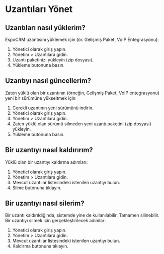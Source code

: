 # Uzantıları Yönet

## Uzantıları nasıl yüklerim?

EspoCRM uzantısını yüklemek için (ör. Gelişmiş Paket, VoIP Entegrasyonu):

1. Yönetici olarak giriş yapın.
2. Yönetim > Uzantılara gidin.
3. Uzantı paketinizi yükleyin (zip dosyası).
4. Yükleme butonuna basın.


## Uzantıyı nasıl güncellerim?

Zaten yüklü olan bir uzantının (örneğin, Gelişmiş Paket, VoIP entegrasyonu)  yeni bir sürümüne yükseltmek için:

1. Gerekli uzantının yeni sürümünü indirin.
2. Yönetici olarak giriş yapın.
3. Yönetim > Uzantılara gidin.
4. Zaten yüklü olan sürümü silmeden yeni uzantı paketini (zip dosyası) yükleyin.
5. Yükleme butonuna basın.


## Bir uzantıyı nasıl kaldırırım?

Yüklü olan bir uzantıyı kaldırma adımları:

1. Yönetici olarak giriş yapın.
2. Yönetim > Uzantılara gidin.
3. Mevcut uzantılar listesindeki istenilen uzantıyı bulun.
4. Silme butonuna tıklayın.


## Bir uzantıyı nasıl silerim?

Bir uzantı kaldırıldığında, sistemde yine de kullanılabilir. Tamamen silinebilir. Bir uzantıyı silmek için gerçekleştirilecek adımlar:

1. Yönetici olarak giriş yapın.
2. Yönetim > Uzantılara gidin.
3. Mevcut uzantılar listesindeki istenilen uzantıyı bulun.
4. Kaldırma butonuna tıklayın.

